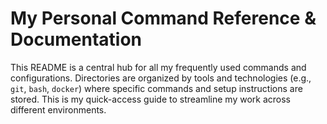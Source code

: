 
# My Personal Command Reference & Documentation

This README is a central hub for all my frequently used commands and configurations. Directories are organized by tools and technologies (e.g., `git`, `bash`, `docker`) where specific commands and setup instructions are stored. This is my quick-access guide to streamline my work across different environments.


